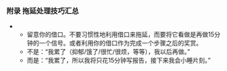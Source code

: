 

### 附录 拖延处理技巧汇总
+   
    + 留意你的借口。不要习惯性地利用借口来拖延，而要将它看做是再做15分钟的一个信号。或者利用你的借口作为完成一个步骤之后的奖赏。
    + 不是：“我累了（抑郁/饿了/很忙/很烦，等等），我以后再做。”
    + 而是：“我累了，所以我将只花15分钟写报告，接下来我会小睡片刻。”